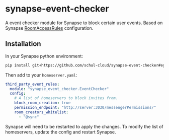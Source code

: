 # synapse-event-checker
A event checker module for Synapse to block certain user events. Based on Synapse [RoomAccessRules](https://github.com/matrix-org/synapse-dinsic/blob/dinsic/synapse/third_party_rules/access_rules.py) configuration.


## Installation

In your Synapse python environment:
```bash
pip install git+https://github.com/schul-cloud/synapse-event-checker#egg=synapse-event-checker
```

Then add to your `homeserver.yaml`:
```yaml
third_party_event_rules:
  module: "synapse_event_checker.EventChecker"
  config:
    # A list of homeservers to block invites from.
    block_room_creation: true
    permission_endpoint: "http://server:3030/messengerPermissions/"
    room_creators_whitelist:
      - "@sync"
```

Synapse will need to be restarted to apply the changes. To modify the list of homeservers,
update the config and restart Synapse.
